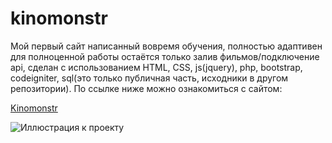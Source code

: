 # kinomonstr
Мой первый сайт написанный вовремя обучения, полностью адаптивен для полноценной работы остаётся только залив фильмов/подключение api, сделан с использованием HTML, CSS, js(jquery), php, bootstrap, codeigniter, sql(это только публичная часть, исходники в другом репозитории).
По ссылке ниже можно ознакомиться с сайтом:

[Kinomonstr](https://pepasso.github.io/kinomonstr/%D0%BA%D0%B8%D0%BD%D0%BE%D0%BC%D0%BE%D0%BD%D1%81%D1%82%D1%80%20bootstrap/%D0%BA%D0%B8%D0%BD%D0%BE%D0%BC%D0%BE%D0%BD%D1%81%D1%82%D1%80/index.html)


![Иллюстрация к проекту](https://pepasso.github.io/kinomonstr/kinom.png)
